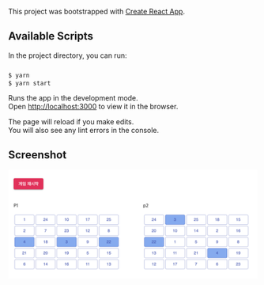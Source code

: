 This project was bootstrapped with [Create React App](https://github.com/facebook/create-react-app).

## Available Scripts

In the project directory, you can run:

### 
```
$ yarn
$ yarn start
```

Runs the app in the development mode.<br>
Open [http://localhost:3000](http://localhost:3000) to view it in the browser.

The page will reload if you make edits.<br>
You will also see any lint errors in the console.


## Screenshot
![screensh](./img/screenshot.png)